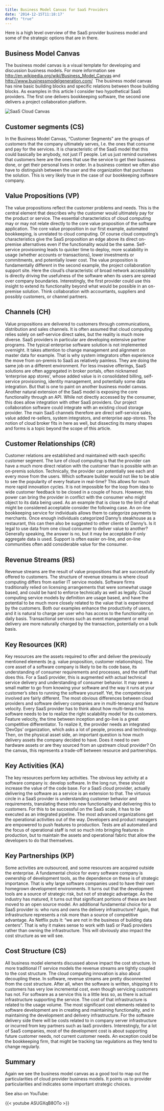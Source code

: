 ```yaml
---
title: Business Model Canvas for SaaS Providers
date: '2014-12-15T11:18:17'
draft: "true"
---
```


Here is a high level overview of the SaaS provider business model and some of the strategic options that are in there.

## Business Model Canvas

The business model canvas is a visual template for developing and discussion business models. For more information see <http://en.wikipedia.org/wiki/Business_Model_Canvas> and <http://www.businessmodelgeneration.com/>
[![SaaS Cloud canvas](data:image/gif;base64,R0lGODlhAQABAAAAACH5BAEKAAEALAAAAAABAAEAAAICTAEAOw==)](<https://www.clubcloudcomputing.com/wp-content/uploads/2014/12/SaaS-Cloud-canvas.png>)
The business model canvas has nine basic building blocks and specific relations between those building blocks.
As examples in this article I consider two hypothetical SaaS providers. The first one delivers bookkeeping software, the second one delivers a project collaboration platform.

![SaaS Cloud Canvas](SaaS-Cloud-canvas.png)

## Customer segments (CS)

In the Business Model Canvas, “Customer Segments” are the groups of customers that the company ultimately serves, I.e. the ones that consume and pay for the services. It is characteristic of the SaaS model that this could basically be anybody, not just IT people. Let us just remind ourselves that customers here are the ones that use the service to get their business done, or get their personal lives in order. In a business context we often also have to distinguish between the user and the organization that purchases the solution. This is very likely true in the case of our bookkeeping software company.

## Value Propositions (VP)

The value propositions reflect the customer problems and needs. This is the central element that describes why the customer would ultimately pay for the product or service.
The essential characteristics of cloud computing may or may not relate directly to the core value proposition of the software application. The core value proposition in our first example, automated bookkeeping, is unrelated to cloud computing. Of course cloud computing’s characteristics give the SaaS proposition an edge above its direct on-premise alternatives even if the functionality would be the same. Self-service provisioning leads to quicker time to deploy, more scalability in usage (whether accounts or transactions), lower investments or commitments, and potentially lower cost.
The value proposition is fundamentally different in the second example, the project collaboration support site. Here the cloud’s characteristic of broad network accessibility is directly driving the usefulness of the software when its users are spread over company boundaries.
Interestingly, the first provider could use this insight to extend its functionality beyond what would be possible in an on-premise solution. Think collaboration with accountants, suppliers and possibly customers, or channel partners.

## Channels (CH)

Value propositions are delivered to customers through communications, distribution and sales channels.
It is often assumed that cloud computing relies solely on self-service direct sales, but the reality is much more diverse. SaaS providers in particular are developing extensive partner programs.
The typical enterprise software solution is not implemented overnight. It takes attention to change management and alignment on master data for example. That is why system integrators often experience the move from on-premis to SaaS as relatively painless. They are doing the same job on a different environment.
For less invasive offerings, SaaS solutions are often aggregated in broker portals, often nicknamed ‘enterprise app stores’, whose added value is in consolidated billing, self-service provisioning, identity management, and potentially some data integration. But that is one to paint on another business model canvas.
Another natural extension of the SaaS model is exposing the core functionality through an API. While not directly accessed by the consumer, this does allow integration with other SaaS providers. Our project collaboration software could integrate with an existing cloud storage provider.
The main SaaS channels therefore are direct self-service sales, value added re-sellers, system integrators, and enterprise app-stores. The notion of cloud broker fits in here as well, but dissecting its many shapes and forms is a topic beyond the scope of this article.

## Customer Relationships (CR)

Customer relations are established and maintained with each specific customer segment.
The lure of cloud computing is that the provider can have a much more direct relation with the customer than is possible with an on-premis solution. Technically, the provider can potentially see each and every move from the users. Which software builder would not like to be able to see the popularity of every feature in real-time? This allows for much more rapid innovation cycles. It is not impossible for the loop from idea to wide customer feedback to be closed in a couple of hours.
However, this power can bring the provider in conflict with the consumer who might object to its data being used. As an example that is close to the limit of what might be considered acceptable consider the following case. An on-line bookkeeping service for individuals allows them to categorize payments to merchants. Once enough individuals categorized Danny’s steakhouse as a restaurant, this can then also be suggested to other clients of Danny’s. Is it legal to use data from one cloud consumer to deliver value to another? Generally speaking, the answer is no, but it may be acceptable if only aggregate data is used.
Support is often easier on-line, and on-line communities often add considerable value for the consumer.

## Revenue Streams (RS)

Revenue streams are the result of value propositions that are successfully offered to customers.
The structure of revenue streams is where cloud computing differs from earlier IT service models. Software firms traditionally relied on licensing arrangements that were somewhat usage based, and could be hard to enforce technically as well as legally.
Cloud computing service models by definition are usage based, and have the potential to be much more closely related to the value that is experienced by the customers. Both our examples enhance the productivity of users, and it is natural to charge per user who has access to the functionality on daily basis. Transactional services such as event management or email delivery are more naturally charged by the transaction, potentially on a bulk basis.

## Key Resources (KR)

Key resources are the assets required to offer and deliver the previously mentioned elements (e.g. value proposition, customer relationships).
The core asset of a software company is likely to be its code base, its understanding of consumer requirements and processes, and the staff that does this. For a SaaS provider, this is augmented with actual technical service delivery and understanding of consumer behavior.
It may seem a small matter to go from knowing your software and the way it runs at your customer’s sites to running the software yourself. Yet, the competencies involved are fairly different.
The most obvious differences between cloud providers and software delivery companies are in multi-tenancy and feature velocity. Every SaaS provider has to think about how multi-tenant his software needs to be to realize the right scalability model for its customers. Feature velocity, the time between inception and go-live is a great competitive differentiator. To realize it, the provider needs an integrated ‘DevOps’ organization, which asks a lot of people, process and technology.
Then, on the physical asset side, an important question is how much delivery assets the company decided to have. Does it need to own hardware assets or are they sourced from an upstream cloud provider? On the canvas, this represents a trade-off between resource and partnerships.

## Key Activities (KA)

The key resources perform key activities.
The obvious key activity at a software company is: develop software. In the long run, these should increase the value of the code base. For a SaaS cloud provider, actually delivering the software as a service is an extension to that. The virtuous circle in a SaaS provider is understanding customer behavior and requirements, translating these into new functionality and delivering this to customers.
For this to be successful on the SaaS scale, it has to be executed as an integrated pipeline. The most advanced organizations get the operational activities out of the way. Developers and product managers are empowered to push features to production. Tests are all automated and the focus of operational staff is not so much into bringing features in production, but to maintain the assets and operational fabric that allow the developers to do that themselves.

## Key Partnerships (KP)

Some activities are outsourced, and some resources are acquired outside the enterprise.
A fundamental choice for every software company is ownership of development tools, as the dependence on these is of strategic importance. That is why large software companies used to have their own homegrown development environments. It turns out that the development tools are a source of strategic risk, but not of strategic advantage. As the industry has matured, it turns out that significant portions of these are best moved to an open source model.
An additional fundamental choice for a SaaS provider is: who runs and owns the delivery infrastructure? Again, that infrastructure represents a risk more than a source of competitive advantage. As Netflix puts it: “we are not in the business of building data centers”. That is why it makes sense to work with IaaS or PaaS providers rather than owning the infrastructure. This will obviously also impact the cost structure as we will see.

## Cost Structure (CS)

All business model elements discussed above impact the cost structure.
In more traditional IT service models the revenue streams are tightly coupled to the cost structure. The cloud computing innovation is also about decoupling these.
In software, revenue streams are pretty disconnected from the cost structure. After all, when the software is written, shipping it to customers has very low incremental cost, even though servicing customers has not. For software as a service this is a little less so, as there is actual infrastructure supporting the service. The cost of that infrastructure is related to the usage volume.
The most significant cost elements related to software development are in creating and maintaining functionality, and in maintaining the development and delivery infrastructure. For the software delivery side there will be costs related to in company server infrastructure or incurred from key partners such as IaaS providers.
Interestingly, for a lot of SaaS companies, most of the development cost is about supporting future customer needs, not current customer needs. An exception could be the bookkeeping firm, that might be tracking tax regulations as they tend to change regularly.

## Summary

Again we see the business model canvas as a good tool to map out the particularities of cloud provider business models. It points us to provider particularities and indicates some important strategic choices.

See also on YouTube:

{{< youtube ASUGXqB8OTo >}}
